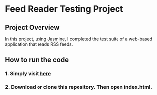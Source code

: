 # Feed Reader Testing Project

## Project Overview

In this project, using [Jasmine](http://jasmine.github.io/), I completed the test suite of a web-based application that reads RSS feeds. 

## How to run the code

### 1. Simply visit [here](https://mka281.github.io/feed-reading-testing/)

### 2. Download or clone this repository. Then open index.html.